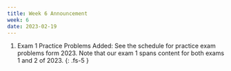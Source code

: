 ```yaml
---
title: Week 6 Announcement
week: 6
date: 2023-02-19
---
```


1. Exam 1 Practice Problems Added: See the schedule for practice exam problems form 2023.  Note that our exam 1 spans content for both exams 1 and 2 of 2023.
{: .fs-5 }
